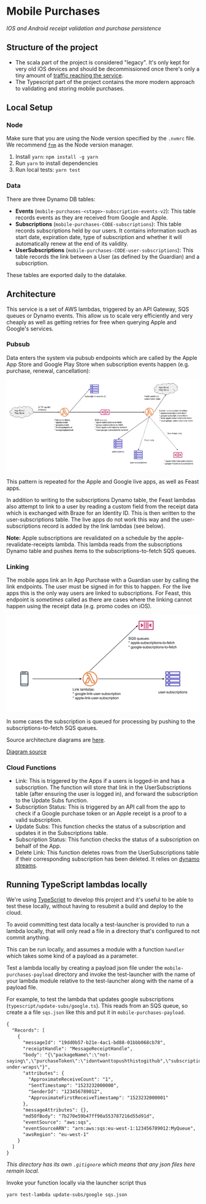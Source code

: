 # Mobile Purchases

_IOS and Android receipt validation and purchase persistence_

## Structure of the project

 - The scala part of the project is considered "legacy". It's only kept for very old iOS devices and should be decommissioned once there's only a tiny amount of [traffic reaching the service](https://eu-west-1.console.aws.amazon.com/cloudwatch/home?region=eu-west-1#dashboards:name=MobilePurchases;start=P7D).
 - The Typescript part of the project contains the more modern approach to validating and storing mobile purchases.
 
## Local Setup

### Node

Make sure that you are using the Node version specified by the `.nvmrc` file. We recommend [`fnm`](https://github.com/Schniz/fnm) as the Node version manager.

1. Install `yarn`: `npm install -g yarn`
2. Run `yarn` to install dependencies
3. Run local tests: `yarn test`

### Data

There are three Dynamo DB tables:

 - **Events** (`mobile-purchases-<stage>-subscription-events-v2`): This table records events as they are received from Google and Apple.
 - **Subscriptions** (`mobile-purchases-CODE-subscriptions`): This table records subscriptions held by our users. It contains information such as start date, expiration date, type of subscription and whether it will automatically renew at the end of its validity.
 - **UserSubscriptions** (`mobile-purchases-CODE-user-subscriptions`): This table records the link between a User (as defined by the Guardian) and a subscription.

These tables are exported daily to the datalake.

## Architecture

This service is a set of AWS lambdas, triggered by an API Gateway, SQS queues or Dynamo events. This allow us to scale very efficiently and very cheaply as well as getting retries for free when querying Apple and Google's services. 

### Pubsub

Data enters the system via pubsub endpoints which are called by the Apple App Store and Google Play Store when subscription events happen (e.g. purchase, renewal, cancellation):

![Pubsub Architecture](docs/pubsub.png)

This pattern is repeated for the Apple and Google live apps, as well as Feast apps.

In addition to writing to the subscriptions Dynamo table, the Feast lambdas also attempt to link to a user by reading a custom field from the receipt data which is exchanged with Braze for an Identity ID. This is then written to the user-subscriptions table. The live apps do not work this way and the user-subscriptions record is added by the link lambdas (see below).

**Note:** Apple subscriptions are revalidated on a schedule by the apple-revalidate-receipts lambda. This lambda reads from the subscriptions Dynamo table and pushes items to the subscriptions-to-fetch SQS queues.

### Linking

The mobile apps link an In App Purchase with a Guardian user by calling the link endpoints. The user must be signed in for this to happen. For the live apps this is the only way users are linked to subscriptions. For Feast, this endpoint is _sometimes_ called as there are cases where the linking cannot happen using the receipt data (e.g. promo codes on iOS).

![Link Architecture](docs/link.png)

In some cases the subscription is queued for processing by pushing to the subscriptions-to-fetch SQS queues.

Source architecture diagrams are [here](https://drive.google.com/drive/folders/1D4Fe7kZMc99XBI4woPSmTQIG2ySGd9hl).

[Diagram source](https://docs.google.com/drawings/d/1C3-YcIdq4OZBbl5zouHKzJLWgRBtR89yCO9CHCGGkAQ/edit)

### Cloud Functions

 - Link: This is triggered by the Apps if a users is logged-in and has a subscription. The function will store that link in the UserSubscriptions table (after ensuring the user is logged in), and forward the subscription to the Update Subs function.
 - Subscription Status: This is triggered by an API call from the app to check if a Google purchase token or an Apple receipt is a proof to a valid subscription.
 - Update Subs: This function checks the status of a subscription and updates it in the Subscriptions table.
 - Subscription Status: This function checks the status of a subscription on behalf of the App.
 - Delete Link: This function deletes rows from the UserSubscriptions table if their corresponding subscription has been deleted. It relies on [dynamo streams](https://docs.aws.amazon.com/amazondynamodb/latest/developerguide/Streams.html).
  
## Running TypeScript lambdas locally

We're using [TypeScript](https://www.typescriptlang.org/) to develop this project and it's useful to be able to test these locally, without having to resubmit a build and deploy to the cloud. 

To avoid committing test data locally a test-launcher is provided to run a lambda locally, that will only read a file in a directory that's configured to not commit anything.

This can be run locally, and assumes a module with a function `handler` which takes some kind of a payload as a parameter. 

Test a lambda locally by creating a payload json file under the `mobile-purchases-payload` directory and invoke the test-launcher with the name of your lambda module relative to the test-launcher along with the name of a payload file. 

For example, to test the lambda that updates google subscriptions (`typescript/update-subs/google.ts`). This reads from an SQS queue, so create a a file `sqs.json` like this and put it in `mobile-purchases-payload`.


```
{
  "Records": [
    {
      "messageId": "19dd0b57-b21e-4ac1-bd88-01bbb068cb78",
      "receiptHandle": "MessageReceiptHandle",
      "body": "{\"packageName\":\"not-saying\",\"purchaseToken\":\"idontwanttopushthistogithub",\"subscriptionId\":\"keeo-under-wraps\"}",
      "attributes": {
        "ApproximateReceiveCount": "1",
        "SentTimestamp": "1523232000000",
        "SenderId": "123456789012",
        "ApproximateFirstReceiveTimestamp": "1523232000001"
      },
      "messageAttributes": {},
      "md5OfBody": "7b270e59b47ff90a553787216d55d91d",
      "eventSource": "aws:sqs",
      "eventSourceARN": "arn:aws:sqs:eu-west-1:123456789012:MyQueue",
      "awsRegion": "eu-west-1"
    }
  ]
}
```

_This directory has its own `.gitignore` which means that any json files here remain local._

Invoke your function locally via the launcher script thus

```
yarn test-lambda update-subs/google sqs.json
```
